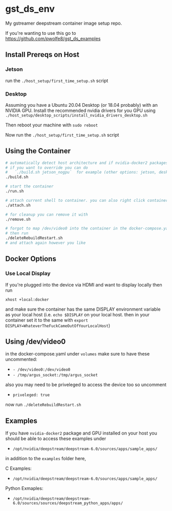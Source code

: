 # gst_ds_env
My gstreamer deepstream container image setup repo.

If you're wanting to use this go to https://github.com/pwolfe8/gst_ds_examples

## Install Prereqs on Host

### Jetson
run the `./host_setup/first_time_setup.sh` script

### Desktop
Assuming you have a Ubuntu 20.04 Desktop (or 18.04 probably) with an NVIDIA GPU.
Install the recommended nvidia drivers for you GPU using `./host_setup/desktop_scripts/install_nvidia_drivers_desktop.sh` 

Then reboot your machine with `sudo reboot`

Now run the `./host_setup/first_time_setup.sh` script

## Using the Container
```bash
# automatically detect host architecture and if nvidia-docker2 packages is installed
# if you want to override you can do 
#   `./build.sh jetson_nogpu`  for example (other options: jetson, desktop, desktop_nogpu)
./build.sh

# start the container
./run.sh

# attach current shell to container. you can also right click container in the docker extension and attach shell or another vscode window
./attach.sh

# for cleanup you can remove it with
./remove.sh

# forgot to map /dev/video0 into the container in the docker-compose.yaml? No problem just change it there
# then run
./deleteRebuildRestart.sh 
# and attach again however you like
```

## Docker Options

### Use Local Display
If you're plugged into the device via HDMI and want to display locally then run 

`xhost +local:docker`

and make sure the container has the same DISPLAY environment variable as your local host
(i.e. `echo $DISPLAY` on your local host. then in your container set it to the same with `export DISPLAY=WhateverTheFuckCameOutOfYourLocalHost`)

## Using /dev/video0 
in the docker-compose.yaml under `volumes` make sure to have these uncommented:
 - `- /dev/video0:/dev/video0`
 - `- /tmp/argus_socket:/tmp/argus_socket`

also you may need to be priveleged to access the device too so uncomment

- `priveleged: true` 

now run `./deleteRebuildRestart.sh`



## Examples 

If you have `nvidia-docker2` package and GPU installed on your host you should be able to access these examples under 
- `/opt/nvidia/deepstream/deepstream-6.0/sources/apps/sample_apps/`

in addition to the `examples` folder here, 

C Examples: 
- `/opt/nvidia/deepstream/deepstream-6.0/sources/apps/sample_apps/`

Python Exmaples: 
- `/opt/nvidia/deepstream/deepstream-6.0/sources/sources/deepstream_python_apps/apps/`
